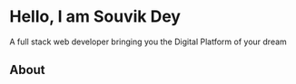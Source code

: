 # Hello, I am Souvik Dey
A full stack web developer bringing you the
Digital Platform of your dream

## About
